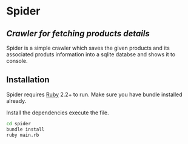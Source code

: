 # Spider
## _Crawler for fetching products details_

Spider is a simple crawler which saves the given products and its associated produts information into a sqlite databse and shows it to console.

## Installation

Spider requires [Ruby](https://www.ruby-lang.org/en/) 2.2+ to run.
Make sure you have bundle installed already.

Install the dependencies execute the file.

```sh
cd spider
bundle install
ruby main.rb
```